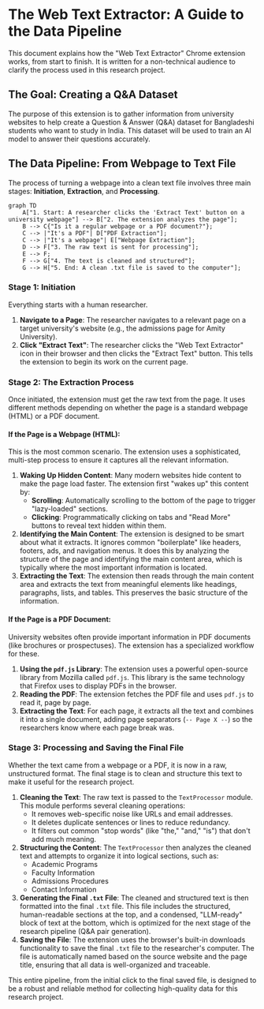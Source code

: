 # The Web Text Extractor: A Guide to the Data Pipeline

This document explains how the "Web Text Extractor" Chrome extension works, from start to finish. It is written for a non-technical audience to clarify the process used in this research project.

## The Goal: Creating a Q&A Dataset

The purpose of this extension is to gather information from university websites to help create a Question & Answer (Q&A) dataset for Bangladeshi students who want to study in India. This dataset will be used to train an AI model to answer their questions accurately.

## The Data Pipeline: From Webpage to Text File

The process of turning a webpage into a clean text file involves three main stages: **Initiation**, **Extraction**, and **Processing**.

```mermaid
graph TD
    A["1. Start: A researcher clicks the 'Extract Text' button on a university webpage"] --> B["2. The extension analyzes the page"];
    B --> C{"Is it a regular webpage or a PDF document?"};
    C --> |"It's a PDF"| D["PDF Extraction"];
    C --> |"It's a webpage"| E["Webpage Extraction"];
    D --> F["3. The raw text is sent for processing"];
    E --> F;
    F --> G["4. The text is cleaned and structured"];
    G --> H["5. End: A clean .txt file is saved to the computer"];
```

### Stage 1: Initiation

Everything starts with a human researcher.

1.  **Navigate to a Page**: The researcher navigates to a relevant page on a target university's website (e.g., the admissions page for Amity University).
2.  **Click "Extract Text"**: The researcher clicks the "Web Text Extractor" icon in their browser and then clicks the "Extract Text" button. This tells the extension to begin its work on the current page.

### Stage 2: The Extraction Process

Once initiated, the extension must get the raw text from the page. It uses different methods depending on whether the page is a standard webpage (HTML) or a PDF document.

#### If the Page is a Webpage (HTML):

This is the most common scenario. The extension uses a sophisticated, multi-step process to ensure it captures all the relevant information.

1.  **Waking Up Hidden Content**: Many modern websites hide content to make the page load faster. The extension first "wakes up" this content by:
    *   **Scrolling**: Automatically scrolling to the bottom of the page to trigger "lazy-loaded" sections.
    *   **Clicking**: Programmatically clicking on tabs and "Read More" buttons to reveal text hidden within them.
2.  **Identifying the Main Content**: The extension is designed to be smart about what it extracts. It ignores common "boilerplate" like headers, footers, ads, and navigation menus. It does this by analyzing the structure of the page and identifying the main content area, which is typically where the most important information is located.
3.  **Extracting the Text**: The extension then reads through the main content area and extracts the text from meaningful elements like headings, paragraphs, lists, and tables. This preserves the basic structure of the information.

#### If the Page is a PDF Document:

University websites often provide important information in PDF documents (like brochures or prospectuses). The extension has a specialized workflow for these.

1.  **Using the `pdf.js` Library**: The extension uses a powerful open-source library from Mozilla called `pdf.js`. This library is the same technology that Firefox uses to display PDFs in the browser.
2.  **Reading the PDF**: The extension fetches the PDF file and uses `pdf.js` to read it, page by page.
3.  **Extracting the Text**: For each page, it extracts all the text and combines it into a single document, adding page separators (`-- Page X --`) so the researchers know where each page break was.

### Stage 3: Processing and Saving the Final File

Whether the text came from a webpage or a PDF, it is now in a raw, unstructured format. The final stage is to clean and structure this text to make it useful for the research project.

1.  **Cleaning the Text**: The raw text is passed to the `TextProcessor` module. This module performs several cleaning operations:
    *   It removes web-specific noise like URLs and email addresses.
    *   It deletes duplicate sentences or lines to reduce redundancy.
    *   It filters out common "stop words" (like "the," "and," "is") that don't add much meaning.
2.  **Structuring the Content**: The `TextProcessor` then analyzes the cleaned text and attempts to organize it into logical sections, such as:
    *   Academic Programs
    *   Faculty Information
    *   Admissions Procedures
    *   Contact Information
3.  **Generating the Final `.txt` File**: The cleaned and structured text is then formatted into the final `.txt` file. This file includes the structured, human-readable sections at the top, and a condensed, "LLM-ready" block of text at the bottom, which is optimized for the next stage of the research pipeline (Q&A pair generation).
4.  **Saving the File**: The extension uses the browser's built-in downloads functionality to save the final `.txt` file to the researcher's computer. The file is automatically named based on the source website and the page title, ensuring that all data is well-organized and traceable.

This entire pipeline, from the initial click to the final saved file, is designed to be a robust and reliable method for collecting high-quality data for this research project.
